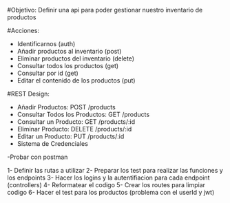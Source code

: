 #Objetivo:
Definir una api para poder gestionar nuestro inventario de productos

#Acciones:
- Identificarnos (auth)
- Añadir productos al inventario (post)
- Eliminar productos del inventario (delete)
- Consultar todos los productos (get)
- Consultar por id (get)
- Editar el contenido de los productos (put)

#REST Design:
- Añadir Productos: POST /products
- Consultar Todos los Productos: GET /products
- Consultar un Producto: GET /products/:id
- Eliminar Producto: DELETE /products/:id
- Editar un Producto: PUT /products/:id
- Sistema de Credenciales

-Probar con postman


1- Definir las rutas a utilizar
2- Preparar los test para realizar las funciones y los endpoints
3- Hacer los logins y la autentifiacion para cada endpoint (controllers)
4- Reformatear el codigo
5- Crear los routes para limpiar codigo
6- Hacer el test para los productos (problema con el userId y jwt)